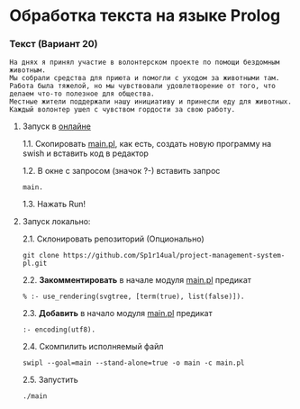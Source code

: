 # Обработка текста на языке Prolog

### Текст (Вариант 20)

```
На днях я принял участие в волонтерском проекте по помощи бездомным животным.
Мы собрали средства для приюта и помогли с уходом за животными там.
Работа была тяжелой, но мы чувствовали удовлетворение от того, что делаем что-то полезное для общества.
Местные жители поддержали нашу инициативу и принесли еду для животных.
Каждый волонтер ушел с чувством гордости за свою работу.
```

1. Запуск в [онлайне](https://swish.swi-prolog.org/)

   1.1. Скопировать [main.pl](main.pl), как есть, создать новую программу на swish и вставить код в редактор

   1.2. В окне с запросом (значок ?-) вставить запрос

   ```
   main.
   ```

   1.3. Нажать Run!

2. Запуск локально:

   2.1. Склонировать репозиторий (Опционально)

   ```
   git clone https://github.com/Sp1r14ual/project-management-system-pl.git
   ```

   2.2. **Закомментировать** в начале модуля [main.pl](main.pl) предикат

   ```
   % :- use_rendering(svgtree, [term(true), list(false)]).
   ```

   2.3. **Добавить** в начало модуля [main.pl](main.pl) предикат

   ```
   :- encoding(utf8).
   ```

   2.4. Скомпилить исполняемый файл

   ```
   swipl --goal=main --stand-alone=true -o main -c main.pl
   ```

   2.5. Запустить

   ```
   ./main
   ```
